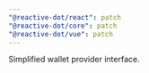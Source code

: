 ```yaml
---
"@reactive-dot/react": patch
"@reactive-dot/core": patch
"@reactive-dot/vue": patch
---
```


Simplified wallet provider interface.
